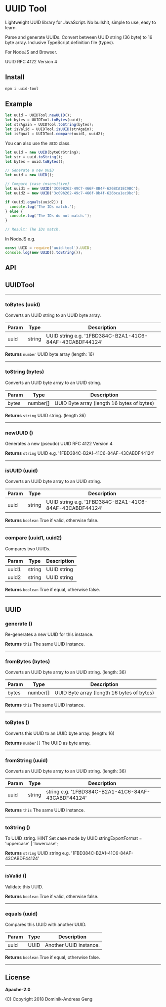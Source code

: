 # UUID Tool

Lightweight UUID library for JavaScript.
No bullshit, simple to use, easy to learn.

Parse and generate UUIDs. Convert between UUID string (36 byte) to 16 byte array.
Inclusive TypeScript definition file (types).

For NodeJS and Browser.

UUID RFC 4122 Version 4

## Install

```bash
npm i uuid-tool
```

## Example

```js
let uuid = UUIDTool.newUUID();
let bytes = UUIDTool.toBytes(uuid);
let strAgain = UUIDTool.toString(bytes);
let isValid = UUIDTool.isUUID(strAgain);
let isEqual = UUIDTool.compare(uuid1, uuid2);
```

You can also use the `UUID` class.

```js
let uuid = new UUID(byteOrString);
let str = uuid.toString();
let bytes = uuid.toBytes();
```

```js
// Generate a new UUID
let uuid = new UUID();
```

```js
// Compare (case insensitive)
let uuid1 = new UUID('3C09B262-49C7-466F-8B4F-626BCA1EC9BC');
let uuid2 = new UUID('3c09b262-49c7-466f-8b4f-626bca1ec9bc');

if (uuid1.equals(uuid2)) {
  console.log('The IDs match.');
} else {
  console.log('The IDs do not match.');
}

// Result: The IDs match.
```

In NodeJS e.g.

```js
const UUID = require('uuid-tool').UUID;
console.log(new UUID().toString());
```

## API

## UUIDTool

---

### **toBytes** (uuid)

Converts an UUID string to an UUID byte array.

| Param | Type | Description |
| --- | --- | --- |
| uuid | string | UUID string e.g. '1FBD384C-B2A1-41C6-84AF-43CABDF44124' |

**Returns** `number` UUID byte array (length: 16)

---

### **toString** (bytes)

Converts an UUID byte array to an UUID string.

| Param | Type | Description |
| --- | --- | --- |
| bytes | number[] | UUID Byte array (length 16 bytes of bytes) |

**Returns** `string` UUID string. (length 36)

---

### **newUUID** ()

Generates a new (pseudo) UUID RFC 4122 Version 4.

**Returns** `string` UUID e.g. '1FBD384C-B2A1-41C6-84AF-43CABDF44124'

---

### **isUUID** (uuid)

Converts an UUID byte array to an UUID string.

| Param | Type | Description |
| --- | --- | --- |
| uuid | string | UUID string e.g. '1FBD384C-B2A1-41C6-84AF-43CABDF44124' |

**Returns** `boolean` True if valid, otherwise false.

---

### **compare** (uuid1, uuid2)

Compares two UUIDs.

| Param | Type | Description |
| --- | --- | --- |
| uuid1 | string | UUID string |
| uuid2 | string | UUID string |

**Returns** `boolean` True if equal, otherwise false.

---

## UUID

### **generate** ()

Re-generates a new UUID for this instance.

**Returns** `this` The same UUID instance.

---

### **fromBytes** (bytes)

Converts an UUID byte array to an UUID string. (length: 36)

| Param | Type | Description |
| --- | --- | --- |
| bytes | number[] | UUID Byte array (length 16 bytes of bytes) |

**Returns** `this` The same UUID instance.

---

### **toBytes** ()

Converts this UUID to an UUID byte array. (length: 16)

**Returns** `number[]` The UUID as byte array.

---

### **fromString** (uuid)

Converts an UUID byte array to an UUID string. (length: 36)

| Param | Type | Description |
| --- | --- | --- |
| uuid | string | string e.g. '1FBD384C-B2A1-41C6-84AF-43CABDF44124' |

**Returns** `this` The same UUID instance.

---

### **toString** ()

To UUID string.
HINT Set case mode by UUID.stringExportFormat = 'uppercase' | 'lowercase';

**Returns** `string` UUID string e.g. '1FBD384C-B2A1-41C6-84AF-43CABDF44124'

---

### **isValid** ()

Validate this UUID.

**Returns** `boolean` True if valid, otherwise false.

---

### **equals** (uuid)

Compares this UUID with another UUID.

| Param | Type | Description |
| --- | --- | --- |
| uuid | UUID | Another UUID instance. |

**Returns** `boolean` True if equal, otherwise false.

---

## License

**Apache-2.0**

(C) Copyright 2018 Dominik-Andreas Geng
